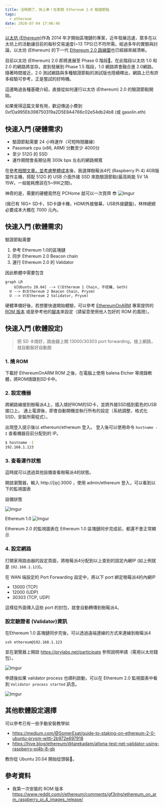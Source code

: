 ```yaml
---
title: 沒時間了，快上車！在家跑 Ethereum 2.0 驗證節點
tags:
  - ethereum
date: 2020-07-04 17:06:46
---
```


[以太坊 (Ethereum)](https://zh.wikipedia.org/zh-tw/%E4%BB%A5%E5%A4%AA%E5%9D%8A)作為 2014 年才開始區塊鏈的專案，近年發展迅速，眾多在以太坊上的活動讓目前的每秒交易速度(~13 TPS)已不符所需。經過多年的實驗與討論，以太坊 (Ethereum) 的下一代 [Ethereum 2.0 路線圖](https://www.blocktempo.com/the-state-of-eth2-june-2020/)也已經越來越清晰。

目前以太坊 (Ethereum) 2.0 即將進展至 Phase 0 階段。在此階段以太坊 1.0 和 2.0 的網路將並存。直到發展到 Phase 1.5 階段，1.0 網路將會融合進 2.0網路。隨著時間接近，2.0 測試網路與多種驗證節點的測試版也陸續釋出，網路上已有許多經驗可參考，正是嘗試的好時機。

這邊略過各種基礎介紹，直接從如何運行以太坊 (Ethereum) 2.0 的驗證節點開始。

如果覺得這篇文章有用，歡迎傳送小費到 0xfDa995Eb398750319a2D5E8A4766c02e54db24b8 (或 gasolin.eth)

## 快速入門 (硬體需求)

- 驗證節點需要 24 小時運作（可短時間離線）
- Passmark cpu (x86, ARM) 分數至少 4000分
- 至少 512G 的 SSD
- 運作期間會長期佔用 300k bps 左右的網路頻寬

在[參考相關文章，並考慮整體成本](https://www.facebook.com/groups/taipei.ethereum.meetup/permalink/1435541646639005/)後，我選擇樹莓派4代 (Raspberry Pi 4) 4GB版當作主機，搭配 512G 的 USB 介面外接 SSD 來跑驗證節點(最高耗能 5V 1A 15W，一般能耗應該在5~9W之間)。

神奇的是，需要的硬體竟然在 PCHome 就可以一次買齊 😎
![Imgur](https://i.imgur.com/XvSUG8i.png)

(我已有 16G+ SD卡，SD卡讀卡機，HDMI外接螢幕，USB外接鍵盤)，林林總總必要成本大概在 7000 元內。

## 快速入門 (軟體需求)

驗證節點需要
1. 參考 Ethereum 1.0的區塊鏈
2. 同步 Ethereum 2.0 Beacon chain
3. 運行 Ethereum 2.0 的 Validator

因此軟體中需要包含

```mermaid
graph LR
	U[Ubuntu 20.04] --> C(Ethereum 1 Chain, 不挖礦, Geth)
  U --> B(Ethereum 2 Beacon Chain, Prysm)
  U --> V(Ethereum 2 Validator, Prysm)
```

硬體準備好後，若想要快速開始體驗，可以參考 [EthereumOnARM](https://github.com/diglos/pi-gen/tree/ethraspbian2.0/) 專案提供的 [ROM 版本](https://www.reddit.com/r/ethereum/comments/hhvi2r/ethereum_on_arm_new_eth20_raspberry_pi_4_image/)
或是參考他的[腳本](https://github.com/diglos/pi-gen/tree/ethraspbian2.0/stage2)來設定（請留意使用他人包好的 ROM 的風險）。

## 快速入門 (軟體設定)

> 把 SD 卡燒好，路由器上開 13000/30303 port forwarding，接上網路，就自動裝好自動跑

### 1. 燒 ROM

下載好 EthereumOnARM ROM 之後，在電腦上使用 balena Etcher 等燒錄軟體，將ROM燒錄到SD卡中。

### 2. 設定機器

將網路線接到樹莓派4上，插入燒好ROM的SD卡，並將外接SSD插到藍色的USB接口上。
通上電源後，即會自動開機並執行所有的設定（系統調整，格式化 SSD，安裝所需程式）。

出現登入提示後以 ethereum/ethereum 登入。
登入後可以使用命令 `hostname -I` 查看機器目前分配到的 IP。

```sh
$ hostname -I
192.168.1.123
```

### 3. 查看運作狀態

這時就可以透過其他設備查看樹莓派4的狀態。

開啟瀏覽器，輸入 http://[ip]:3000 ，使用 admin/ethereum 登入，可以看到以下的監視圖表

設備狀態

![Imgur](https://i.imgur.com/r7lRWTW.png)

Ethereum 1.0
![Imgur](https://i.imgur.com/cllCJXK.png)

Ethereum 2.0 的監視圖表在 Ethereum 1.0 區塊鏈同步完成前，都還不會正常顯示

### 4. 設定網路

打開家用路由器的設定頁面，將樹莓派4分配到以上查到的固定內網IP (如上例就是 `192.168.1.123`)。

在 WAN 端設定的 Port Forwarding 設定中，將以下 port 綁定樹莓派4的內網IP

- 13000 (TCP)
- 12000 (UDP)
- 30303 (TCP, UDP)

這樣從外面傳入這些 port 的封包，就會自動轉傳到樹莓派4。

### 設定驗證者 (Validator)資訊

在Ethereum 1.0 區塊鏈同步完後，可以透過遠端連線的方式來連線到樹莓派4

```
ssh ethereum@192.168.1.123
```

並在瀏覽器上開啟 https://prylabs.net/participate 參照說明申請（需用以太坊錢包）。

![Imgur](https://i.imgur.com/N7q32gk.png)

申請後如果 validator process 也順利啟動，可以在 Ethereum 2.0 監視圖表中看到 `Validator process started` 訊息。

![Imgur](https://i.imgur.com/IwHa9w7.png)

## 其他軟體設定選擇

可以參考已有一些手動安裝教學如

- https://medium.com/@SomerEsat/guide-to-staking-on-ethereum-2-0-ubuntu-prysm-witti-2b972e697918
- https://hive.blog/ethereum/@tarekadam/altona-test-net-validator-using-raspberry-pi4b-8-gb

教你從 Ubuntu 20.04 開始從頭裝。

## 參考資料

- 我第一次安裝的 ROM 版本
https://www.reddit.com/r/ethereum/comments/gf3nhg/ethereum_on_arm_raspberry_pi_4_images_release/
